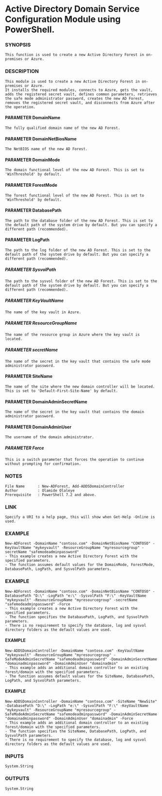 # Active Directory Domain Service Configuration Module using PowerShell.

>
### SYNOPSIS
    This function is used to create a new Active Directory Forest in on-premises or Azure.
### DESCRIPTION
    This module is used to create a new Active Directory Forest in on-premises or Azure.
    It installs the required modules, connects to Azure, gets the vault, adds the registered secret vault, defines common parameters, retrieves the safe mode administrator password, creates the new AD Forest, removes the registered secret vault, and disconnects from Azure after the operation.
  #### PARAMETER DomainName
    The fully qualified domain name of the new AD Forest.
  #### PARAMETER DomainNetBiosName
    The NetBIOS name of the new AD Forest.
  #### PARAMETER DomainMode
    The domain functional level of the new AD Forest. This is set to 'WinThreshold' by default.
  #### PARAMETER ForestMode
    The forest functional level of the new AD Forest. This is set to 'WinThreshold' by default.
  #### PARAMETER DatabasePath
    The path to the database folder of the new AD Forest. This is set to the default path of the system drive by default. But you can specify a different path (recommended).
  #### PARAMETER LogPath
    The path to the log folder of the new AD Forest. This is set to the default path of the system drive by default. But you can specify a different path (recommended).
  ##### PARAMETER SysvolPath
    The path to the sysvol folder of the new AD Forest. This is set to the default path of the system drive by default. But you can specify a different path (recommended).
  ##### PARAMETER KeyVaultName
    The name of the key vault in Azure.
  ##### PARAMETER ResourceGroupName
    The name of the resource group in Azure where the key vault is located.
  ##### PARAMETER secretName
    The name of the secret in the key vault that contains the safe mode administrator password.
  #### PARAMETER SiteName
    The name of the site where the new domain controller will be located. This is set to 'Default-First-Site-Name' by default.
  ####  PARAMETER DomainAdminSecretName
    The name of the secret in the key vault that contains the domain administrator password.
  ####  PARAMETER DomainAdminUser
    The username of the domain administrator.
  ##### PARAMETER Force
    This is a switch parameter that forces the operation to continue without prompting for confirmation.    
### NOTES
    File Name      : New-ADForest, Add-ADDSDomainController
    Author         : Olamide Olaleye
    Prerequisite   : PowerShell 7.2 and above.
### LINK
    Specify a URI to a help page, this will show when Get-Help -Online is used.
### EXAMPLE
    New-ADForest -DomainName "contoso.com" -DomainNetBiosName "CONTOSO" -KeyVaultName "mykeyvault" -ResourceGroupName "myresourcegroup" -secretName "safemodeadminpassword"
    - This example creates a new Active Directory Forest with the specified parameters.
    - The function assumes default values for the DomainMode, ForestMode, DatabasePath, LogPath, and SysvolPath parameters.
### EXAMPLE
    New-ADForest -DomainName "contoso.com" -DomainNetBiosName "CONTOSO" -DatabasePath "D:\" -LogPath "e:\" -SysvolPath "F:\" -KeyVaultName "mykeyvault" -ResourceGroupName "myresourcegroup" -secretName "safemodeadminpassword" -Force
    - This example creates a new Active Directory Forest with the specified parameters.
    - The function specifies the DatabasePath, LogPath, and SysvolPath parameters.
    - There is no requirement to specify the database, log and sysvol directory folders as the default values are used.
####  EXAMPLE
    New-ADDSDomainController -DomainName "contoso.com" -KeyVaultName "mykeyvault" -ResourceGroupName "myresourcegroup" -SafeModeAdminSecretName "safemodeadminpassword" -DomainAdminSecretName "domainadminpassword" -DomainAdminUser "domainadmin"
    - This example adds an additional domain controller to an existing forest/domain with the specified parameters.
    - The function assumes default values for the SiteName, DatabasePath, LogPath, and SysvolPath parameters.
#### EXAMPLE
    New-ADDSDomainController -DomainName "contoso.com" -SiteName "NewSite" -DatabasePath "D:\" -LogPath "e:\" -SysvolPath "F:\" -KeyVaultName "mykeyvault" -ResourceGroupName "myresourcegroup" -SafeModeAdminSecretName "safemodeadminpassword" -DomainAdminSecretName "domainadminpassword" -DomainAdminUser "domainadmin" -Force
    - This example adds an additional domain controller to an existing forest/domain with the specified parameters.
    - The function specifies the SiteName, DatabasePath, LogPath, and SysvolPath parameters.
    - There is no requirement to specify the database, log and sysvol directory folders as the default values are used.
### INPUTS
    System.String
### OUTPUTS
    System.String